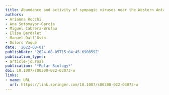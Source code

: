 ```yaml
---
title: Abundance and activity of sympagic viruses near the Western Antarctic Peninsula
authors:
- Arianna Rocchi
- Ana Sotomayor-Garcia
- Miguel Cabrera-Brufau
- Elisa Berdalet
- Manuel Dall’Osto
- Dolors Vaqué
date: '2022-08-01'
publishDate: '2024-08-05T15:04:45.690859Z'
publication_types:
- article-journal
publication: '*Polar Biology*'
doi: 10.1007/s00300-022-03073-w
links:
- name: URL
  url: https://link.springer.com/10.1007/s00300-022-03073-w
---
```

